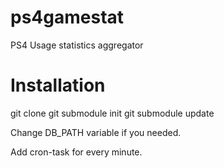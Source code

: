 # ps4gamestat
PS4 Usage statistics aggregator

# Installation

git clone 
git submodule init
git submodule update

Change DB_PATH variable if you needed.

Add cron-task for every minute.
